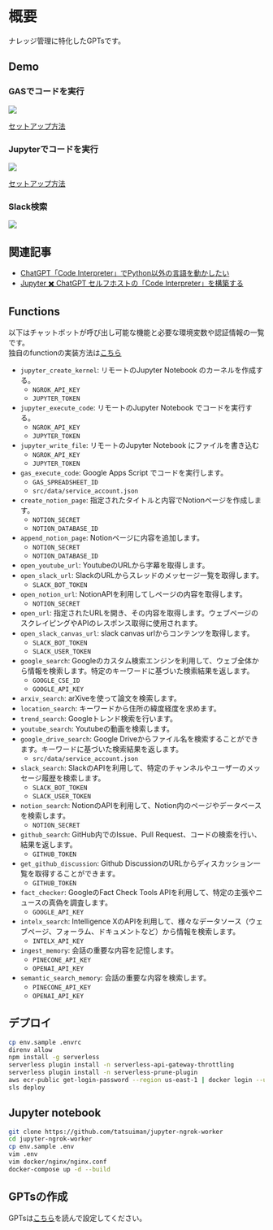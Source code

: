 # 概要
ナレッジ管理に特化したGPTsです。

## Demo
### GASでコードを実行
![](docs/gas-code-interpreter.gif)

[セットアップ方法](./GAS/code_interpreter/README-ja.md)
### Jupyterでコードを実行
![](docs/open-code-interpreter.gif)

[セットアップ方法](https://zenn.dev/tatsui/articles/gpts-actions)
### Slack検索
![](docs/slack.gif)

## 関連記事
* [ChatGPT「Code Interpreter」でPython以外の言語を動かしたい](https://zenn.dev/tatsui/articles/local-code-interpreter)
* [Jupyter ✖️ ChatGPT セルフホストの「Code Interpreter」を構築する](https://zenn.dev/tatsui/articles/gpts-actions)

## Functions
以下はチャットボットが呼び出し可能な機能と必要な環境変数や認証情報の一覧です。  
独自のfunctionの実装方法は[こちら](./src/functions/README-ja.md)

- `jupyter_create_kernel`: リモートのJupyter Notebook のカーネルを作成する。
    - `NGROK_API_KEY`
    - `JUPYTER_TOKEN`
- `jupyter_execute_code`: リモートのJupyter Notebook でコードを実行する。
    - `NGROK_API_KEY`
    - `JUPYTER_TOKEN`
- `jupyter_write_file`: リモートのJupyter Notebook にファイルを書き込む
    - `NGROK_API_KEY`
    - `JUPYTER_TOKEN`
- `gas_execute_code`: Google Apps Script でコードを実行します。
    - `GAS_SPREADSHEET_ID`
    - `src/data/service_account.json`
- `create_notion_page`: 指定されたタイトルと内容でNotionページを作成します。
    - `NOTION_SECRET`
    - `NOTION_DATABASE_ID`
- `append_notion_page`: Notionページに内容を追加します。
    - `NOTION_SECRET`
    - `NOTION_DATABASE_ID`
- `open_youtube_url`: YoutubeのURLから字幕を取得します。
- `open_slack_url`: SlackのURLからスレッドのメッセージ一覧を取得します。
    - `SLACK_BOT_TOKEN`
- `open_notion_url`: NotionAPIを利用してしページの内容を取得します。
    - `NOTION_SECRET`
- `open_url`: 指定されたURLを開き、その内容を取得します。ウェブページのスクレイピングやAPIのレスポンス取得に使用されます。
- `open_slack_canvas_url`: slack canvas urlからコンテンツを取得します。
    - `SLACK_BOT_TOKEN`
    - `SLACK_USER_TOKEN`
- `google_search`: Googleのカスタム検索エンジンを利用して、ウェブ全体から情報を検索します。特定のキーワードに基づいた検索結果を返します。
    - `GOOGLE_CSE_ID`
    - `GOOGLE_API_KEY`
- `arxiv_search`: arXiveを使って論文を検索します。
- `location_search`: キーワードから住所の緯度経度を求めます。
- `trend_search`: Googleトレンド検索を行います。
- `youtube_search`: Youtubeの動画を検索します。
- `google_drive_search`: Google Driveからファイル名を検索することができます。キーワードに基づいた検索結果を返します。
    - `src/data/service_account.json`
- `slack_search`: SlackのAPIを利用して、特定のチャンネルやユーザーのメッセージ履歴を検索します。
    - `SLACK_BOT_TOKEN`
    - `SLACK_USER_TOKEN`
- `notion_search`: NotionのAPIを利用して、Notion内のページやデータベースを検索します。
    - `NOTION_SECRET`
- `github_search`: GitHub内でのIssue、Pull Request、コードの検索を行い、結果を返します。
    - `GITHUB_TOKEN`
- `get_github_discussion`: Github DiscussionのURLからディスカッション一覧を取得することができます。
    - `GITHUB_TOKEN`
- `fact_checker`: GoogleのFact Check Tools APIを利用して、特定の主張やニュースの真偽を調査します。
    - `GOOGLE_API_KEY`
- `intelx_search`: Intelligence XのAPIを利用して、様々なデータソース（ウェブページ、フォーラム、ドキュメントなど）から情報を検索します。
    - `INTELX_API_KEY`
- `ingest_memory`: 会話の重要な内容を記憶します。
    - `PINECONE_API_KEY`
    - `OPENAI_API_KEY`
- `semantic_search_memory`: 会話の重要な内容を検索します。
    - `PINECONE_API_KEY`
    - `OPENAI_API_KEY`

## デプロイ
```bash
cp env.sample .envrc
direnv allow
npm install -g serverless
serverless plugin install -n serverless-api-gateway-throttling
serverless plugin install -n serverless-prune-plugin
aws ecr-public get-login-password --region us-east-1 | docker login --username AWS --password-stdin public.ecr.aws
sls deploy
```

## Jupyter notebook
```bash
git clone https://github.com/tatsuiman/jupyter-ngrok-worker
cd jupyter-ngrok-worker
cp env.sample .env
vim .env
vim docker/nginx/nginx.conf
docker-compose up -d --build
```

## GPTsの作成

GPTsは[こちら](./openapi/README-ja.md)を読んで設定してください。
